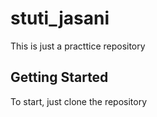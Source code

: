 # stuti_jasani
This is just a practtice repository

## Getting Started
To start, just clone the repository
